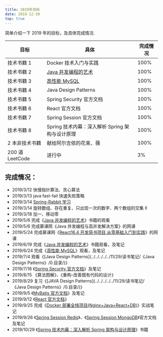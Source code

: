 ```yaml
---
title: 2019年目标
date: 2019-12-30
top: true
---
```


简单介绍一下 2019 年的目标，及具体完成情况.

| 目标            | 具体                                                                               | 完成情况 |
| --------------- | ---------------------------------------------------------------------------------- | -------- |
| 技术书籍 1      | Docker 技术入门与实践                                                              | 100%     |
| 技术书籍 2      | [Java 并发编程的艺术](/2019/12/01/读书笔记/《Java并发编程的艺术》/0.0_目录/) | 100%     |
| 技术书籍 3      | [高性能 MySQL](../../../../11/30/读书笔记/《高性能MySQL》/0.目录/)                 | 100%     |
| 技术书籍 4      | Java Design Patterns                                                               | 100%     |
| 技术书籍 5      | Spring Security 官方文档                                                           | 100%     |
| 技术书籍 6      | React 官方文档                                                                     | 100%     |
| 技术书籍 7      | Spring Session 官方文档                                                            | 100%     |
| 技术书籍 8      | Spring 技术内幕：深入解析 Spring 架构与设计原理                                    | 100%     |
| 2 本非技术书籍  | 献给阿尔吉侬的花束、薇                                                             | 100%     |
| 200 道 LeetCode | 进行中                                                                             | 3%       |

<!-- more -->

## 完成情况：

- 2019/3/12 快慢指针算法、贪心算法
- 2019/3/13 java fast-fail 快速失败策略
- 2019/3/14 [Spring-Rabbit 学习](https://docs.spring.io/spring-amqp/docs/2.0.4.RELEASE/reference/html/resources.html)
- 2019/3/14 旋转数组、存在重复、只出现一次的数字、两个数组的交集 II
- 2019/3/18 加一、移动零
- 2019/5/6 完成《[Java 并发编程的艺术](../../../../../12/01/读书笔记/《Java并发编程的艺术》/0.目录/)》书籍的观看
- 2019/5/6 完成慕课网《Java 并发编程与高并发解决方案》的网课
- 2019/5/24 完成慕课网《[React16.4 开发简书项目 从零基础入门到实践](../../../../../05/26/读书笔记/《React》简书慕课/0.目录/)》的网课
- 2019/6/19 完成《[Java 并发编程的艺术](../../../../../12/01/读书笔记/《Java并发编程的艺术》/0.目录/)》书籍观看，及笔记
- 2019/6/24 完成《[高性能 MySQL](../../../../../11/30/读书笔记/《高性能MySQL》/0.目录/)》观看，及笔记
- 2019/7/4 观看《[Java Design Patterns](../../../../../11/29/读书笔记/《Java Design Patterns》/0.目录/)》
- 2019/7/18 《[Spring Security 官方文档](../../../../../07/19/读书笔记/《SpringSecurity》/0.目录/)》及笔记
- 2019/8/15 《算法图解》、《重构-改善既有代码的设计》
- 2019/8/29 复习《[JAVA Design Patterns](../../../../../11/29/读书笔记/《Java Design Patterns》/0.目录/)》
- 2019/9/5 《[MyBatis 官方文档](../../../../../09/05/读书笔记/《Mybatis》/0_目录/)》及笔记
- 2019/9/12 《[React 官方文档](../../../../../09/12/读书笔记/《React》官方文档/0_目录/)》
- 2019/9/25 完成《[Docker 部署全栈项目(Nginx+Java+React+DB)](../../../../../09/23/读书笔记/《Docker全栈项目部署》/0.全栈部署流程/)》实战笔记
- 2019/9/26 《[Spring Session Redis](../../../../../09/26/读书笔记/《SpringSession》/0_目录/)》、《[Spring Session MongoDB](../../../../../09/26/读书笔记/《SpringSession》/0_目录/)》官方文档及笔记
- 2019/10/29 《[Spring 技术内幕：深入解析 Spring 架构与设计原理]()》书籍
